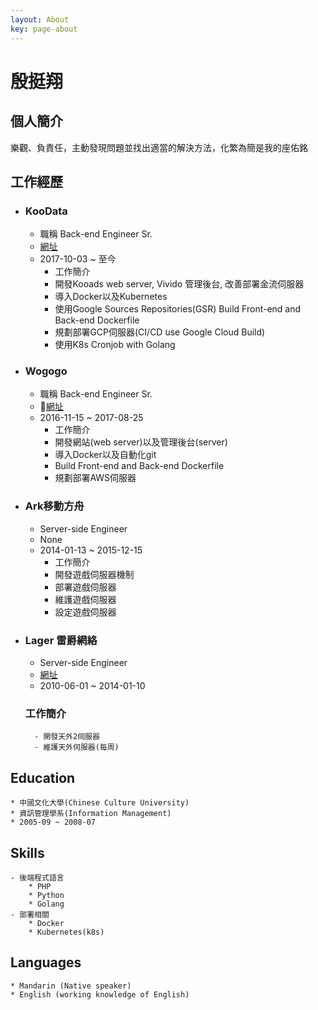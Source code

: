 ```yaml
---
layout: About
key: page-about
---
```

# 殷挺翔


## 個人簡介
樂觀、負責任，主動發現問題並找出適當的解決方法，化繁為簡是我的座佑銘

## 工作經歷
* ### KooData
	* 職稱 Back-end Engineer Sr.
	* [網址](https://www.koodata.com.tw/)
	* 2017-10-03 ~ 至今
	    * 工作簡介
	    * 開發Kooads web server, Vivido 管理後台, 改善部署金流伺服器
	    * 導入Docker以及Kubernetes
	    * 使用Google Sources Repositories(GSR) Build Front-end and Back-end Dockerfile
	    * 規劃部署GCP伺服器(CI/CD use Google Cloud Build)
	    * 使用K8s Cronjob with Golang

* ### Wogogo
	* 職稱 Back-end Engineer Sr.
	* [網址](https://www.wogogo.com/)
	* 2016-11-15 ~ 2017-08-25
	    * 工作簡介
	    * 開發網站(web server)以及管理後台(server)
    	* 導入Docker以及自動化git
    	* Build Front-end and Back-end Dockerfile
    	* 規劃部署AWS伺服器

* ### Ark移動方舟
	* Server-side Engineer
	* None
	* 2014-01-13 ~ 2015-12-15
	    * 工作簡介
	    * 開發遊戲伺服器機制
    	* 部署遊戲伺服器
    	* 維護遊戲伺服器
    	* 設定遊戲伺服器

* ### Lager 雷爵網絡
	*  Server-side Engineer
	*  [網址](http://mo.lager.com.tw/)
	*  2010-06-01 ~ 2014-01-10
	
	### 工作簡介
	    - 開發天外2伺服器
    	- 維護天外伺服器(每周)

## Education
    * 中國文化大學(Chinese Culture University)
    * 資訊管理學系(Information Management)
    * 2005-09 ~ 2008-07

## Skills
    - 後端程式語言
    	* PHP
    	* Python
    	* Golang
    - 部署相關
    	* Docker 
    	* Kubernetes(k8s)

## Languages
    * Mandarin (Native speaker)
    * English (working knowledge of English)





